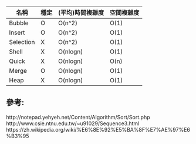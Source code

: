 <table>
    <thead>
        <tr>
            <th>名稱</th><th>穩定</th><th>(平均)時間複雜度</th><th>空間複雜度</th>
        </tr>
    </thead>
    <tbody>
        <tr>
            <td>Bubble</td><td>O</td><td>O(n^2)</td><td>O(1)</td>
        </tr>
        <tr>
            <td>Insert</td><td>O</td><td>O(n^2)</td><td>O(1)</td>
        </tr>
        <tr>
            <td>Selection</td><td>X</td><td>O(n^2)</td><td>O(1)</td>
        </tr>
        <tr>
            <td>Shell</td><td>X</td><td>O(nlogn)</td><td>O(1)</td>
        </tr>
        <tr>
            <td>Quick</td><td>X</td><td>O(nlogn)</td><td>O(n)</td>
        </tr>
        <tr>
            <td>Merge</td><td>O</td><td>O(nlogn)</td><td>O(1)</td>
        </tr>
        <tr>
            <td>Heap</td><td>X</td><td>O(nlogn)</td><td>O(1)</td>
        </tr>
    </tbody>
</table>

<h2>參考:</h2>
http://notepad.yehyeh.net/Content/Algorithm/Sort/Sort.php <br>
http://www.csie.ntnu.edu.tw/~u91029/Sequence3.html<br>
https://zh.wikipedia.org/wiki/%E6%8E%92%E5%BA%8F%E7%AE%97%E6%B3%95
